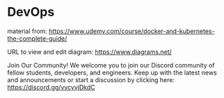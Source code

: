 # DevOps

material from: https://www.udemy.com/course/docker-and-kubernetes-the-complete-guide/

URL to view and edit diagram: https://www.diagrams.net/

Join Our Community!
We welcome you to join our Discord community of fellow students, developers, and engineers. Keep up with the latest news and announcements or start a discussion by clicking here: https://discord.gg/vvcyvjDkdC



